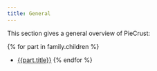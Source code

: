 ```yaml
---
title: General
---
```


This section gives a general overview of PieCrust:

{% for part in family.children %}
* [{{part.title}}]({{part.url}})
{% endfor %}

